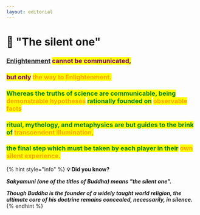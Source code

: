 ```yaml
---
layout: editorial
---
```


# 🪷 "The silent one"

### [Enlightenment](../../manifesting/bliss/enlightenment.md) <mark style="color:purple;">cannot be communicated,</mark>&#x20;

### <mark style="color:purple;">but only</mark> <mark style="color:orange;">the way to Enlightenment.</mark>

### <mark style="color:green;">Whereas the truths of science are communicable, being</mark> <mark style="color:orange;">demonstrable hypotheses</mark> <mark style="color:green;">rationally founded on</mark> <mark style="color:orange;">observable facts</mark>

### <mark style="color:green;">ritual, mythology, and metaphysics are but guides to the brink of</mark> <mark style="color:orange;">transcendent illumination,</mark>&#x20;

### <mark style="color:green;">the final step which must be taken by each player in their</mark> <mark style="color:orange;">own silent experience.</mark>

{% hint style="info" %}
**💡 Did you know?**

_**Sakyamuni (one of the titles of Buddha) means "the silent one".**_

_**Though Buddha is the founder of a widely taught world religion, the ultimate core of his doctrine remains concealed, necessarily, in silence.**_
{% endhint %}

